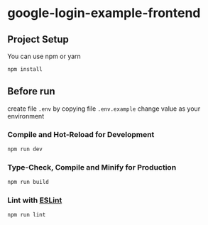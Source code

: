 # google-login-example-frontend

## Project Setup
You can use npm or yarn

```sh
npm install
```

## Before run
create file `.env` by copying file `.env.example` 
change value as your environment

### Compile and Hot-Reload for Development

```sh
npm run dev
```

### Type-Check, Compile and Minify for Production

```sh
npm run build
```

### Lint with [ESLint](https://eslint.org/)

```sh
npm run lint
```
